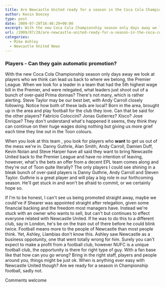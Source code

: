 ```yaml
---
title: Are Newcastle United ready for a season in the Coca Cola Championship?
author: Kevin Doocey
type: post
date: 2009-07-28T16:48:29+00:00
excerpt: With the new Coca Cola Championship season only days away we look at players who we think can lead us back to where we belong, the Premier League
url: /2009/07/28/are-newcastle-united-ready-for-a-season-in-the-coca-cola-championship/
categories:
  - Mike Ashley
  - Newcastle United News
---
```


### Players - Can they gain automatic promotion?

With the new Coca Cola Championship season only days away we look at players who we think can lead us back to where we belong, the Premier League. When we look  for a leader in a team that had the 5th highest wage bill in the Premier, and were relegated, what leaders just shoot out of a bunch of over-paid Prima donnas? There's not many, which is rather alerting. Steve Taylor may be our best bet, with Andy Carroll closely following. Notice how both of these lads are local? Born in the area, brought up in the area and play football for the club they love. Can that be said for the other players? Fabricio Coloccini? Jonas Gutierrez? Xisco? Jose Enrique? They don't understand what's happened it seems, they think they can continue on their huge wages doing nothing but giving us more grief each time they line out in the Toon colours.

When you look at this team , you look for players who **want** to get us out of the mess we're in. Danny Guthrie, Alan Smith, Andy Carroll, Damien Duff, Kevin Nolan and Steve Harper have all said they want to bring Newcastle United back to the Premier League and have no intention of leaving, however, what's the bets an offer from a decent EPL team comes along and they're out of Toon quite literally? The only players I could see shining in a bleak bunch of over-paid players is Danny Guthrie, Andy Carroll and Steven Taylor. Guthrie is a great player and will play a big role in our forthcoming season. He'll get stuck in and won't be afraid to commit, or we certainly hope so.

If I'm to be honest, I can't see us being promoted straight away, maybe we could've if Shearer was appointed straight after relegation, given some financial backing and the freedom most managers have. Instead we're stuck with an owner who wants to sell, but can't but continues to effect everyone related with Newcastle United. If he was to do this to a different club, say in London, he's be on the train out of there before he could blink twice. Football means more to the people of Newcastle than most people think. Yet, Ashley, Llambias don't know this. Ashley saw Newcastle as a business oppotunity, one that went totally wrong for him. Surely you can't expect to make a profit from a football club, however NUFC is a unique football club, the opportunity is there for right type of guy. With a fan base like that how can you go wrong? Bring in the right staff, players and people around you, things might be just ok. When is anything ever easy with Newcastle United though? Are we ready for a season in Championship football, sadly not.

Comments welcome
